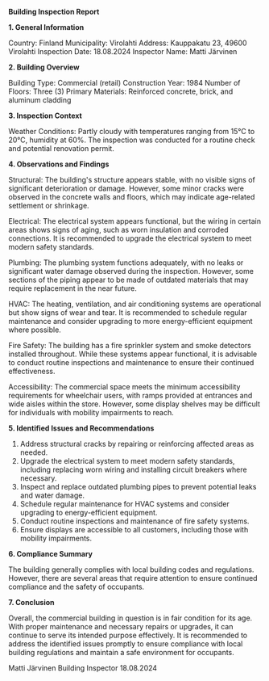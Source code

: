  **Building Inspection Report**

**1. General Information**

Country: Finland
Municipality: Virolahti
Address: Kauppakatu 23, 49600 Virolahti
Inspection Date: 18.08.2024
Inspector Name: Matti Järvinen

**2. Building Overview**

Building Type: Commercial (retail)
Construction Year: 1984
Number of Floors: Three (3)
Primary Materials: Reinforced concrete, brick, and aluminum cladding

**3. Inspection Context**

Weather Conditions: Partly cloudy with temperatures ranging from 15°C to 20°C, humidity at 60%. The inspection was conducted for a routine check and potential renovation permit.

**4. Observations and Findings**

Structural: The building's structure appears stable, with no visible signs of significant deterioration or damage. However, some minor cracks were observed in the concrete walls and floors, which may indicate age-related settlement or shrinkage.

Electrical: The electrical system appears functional, but the wiring in certain areas shows signs of aging, such as worn insulation and corroded connections. It is recommended to upgrade the electrical system to meet modern safety standards.

Plumbing: The plumbing system functions adequately, with no leaks or significant water damage observed during the inspection. However, some sections of the piping appear to be made of outdated materials that may require replacement in the near future.

HVAC: The heating, ventilation, and air conditioning systems are operational but show signs of wear and tear. It is recommended to schedule regular maintenance and consider upgrading to more energy-efficient equipment where possible.

Fire Safety: The building has a fire sprinkler system and smoke detectors installed throughout. While these systems appear functional, it is advisable to conduct routine inspections and maintenance to ensure their continued effectiveness.

Accessibility: The commercial space meets the minimum accessibility requirements for wheelchair users, with ramps provided at entrances and wide aisles within the store. However, some display shelves may be difficult for individuals with mobility impairments to reach.

**5. Identified Issues and Recommendations**

1. Address structural cracks by repairing or reinforcing affected areas as needed.
2. Upgrade the electrical system to meet modern safety standards, including replacing worn wiring and installing circuit breakers where necessary.
3. Inspect and replace outdated plumbing pipes to prevent potential leaks and water damage.
4. Schedule regular maintenance for HVAC systems and consider upgrading to energy-efficient equipment.
5. Conduct routine inspections and maintenance of fire safety systems.
6. Ensure displays are accessible to all customers, including those with mobility impairments.

**6. Compliance Summary**

The building generally complies with local building codes and regulations. However, there are several areas that require attention to ensure continued compliance and the safety of occupants.

**7. Conclusion**

Overall, the commercial building in question is in fair condition for its age. With proper maintenance and necessary repairs or upgrades, it can continue to serve its intended purpose effectively. It is recommended to address the identified issues promptly to ensure compliance with local building regulations and maintain a safe environment for occupants.

Matti Järvinen
Building Inspector
18.08.2024